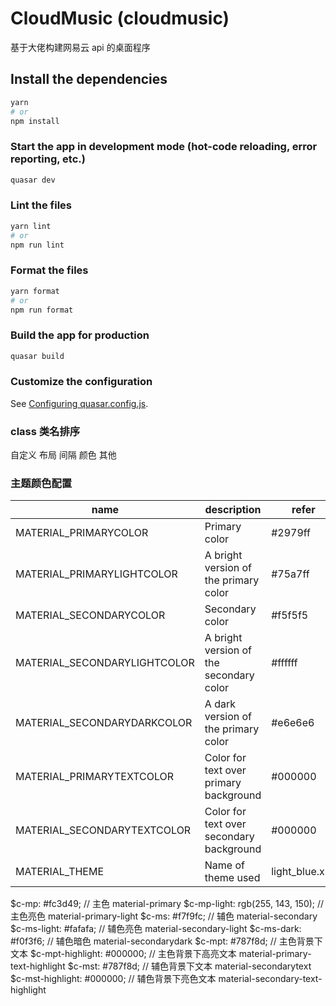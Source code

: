 # CloudMusic (cloudmusic)

基于大佬构建网易云 api 的桌面程序

## Install the dependencies

```bash
yarn
# or
npm install
```

### Start the app in development mode (hot-code reloading, error reporting, etc.)

```bash
quasar dev
```

### Lint the files

```bash
yarn lint
# or
npm run lint
```

### Format the files

```bash
yarn format
# or
npm run format
```

### Build the app for production

```bash
quasar build
```

### Customize the configuration

See [Configuring quasar.config.js](https://v2.quasar.dev/quasar-cli-vite/quasar-config-js).

### class 类名排序

自定义
布局
间隔
颜色
其他

### 主题颜色配置

| name                         | description                              | refer          |
| ---------------------------- | ---------------------------------------- | -------------- |
| MATERIAL_PRIMARYCOLOR        | Primary color                            | #2979ff        |
| MATERIAL_PRIMARYLIGHTCOLOR   | A bright version of the primary color    | #75a7ff        |
| MATERIAL_SECONDARYCOLOR      | Secondary color                          | #f5f5f5        |
| MATERIAL_SECONDARYLIGHTCOLOR | A bright version of the secondary color  | #ffffff        |
| MATERIAL_SECONDARYDARKCOLOR  | A dark version of the primary color      | #e6e6e6        |
| MATERIAL_PRIMARYTEXTCOLOR    | Color for text over primary background   | #000000        |
| MATERIAL_SECONDARYTEXTCOLOR  | Color for text over secondary background | #000000        |
| MATERIAL_THEME               | Name of theme used                       | light_blue.xml |

$c-mp: #fc3d49; // 主色  material-primary
$c-mp-light: rgb(255, 143, 150); // 主色亮色 material-primary-light
$c-ms: #f7f9fc; // 辅色 material-secondary
$c-ms-light: #fafafa; // 辅色亮色 material-secondary-light
$c-ms-dark: #f0f3f6; // 辅色暗色 material-secondarydark
$c-mpt: #787f8d; // 主色背景下文本
$c-mpt-highlight: #000000; // 主色背景下高亮文本 material-primary-text-highlight
$c-mst: #787f8d; // 辅色背景下文本 material-secondarytext
$c-mst-highlight: #000000; // 辅色背景下亮色文本 material-secondary-text-highlight
